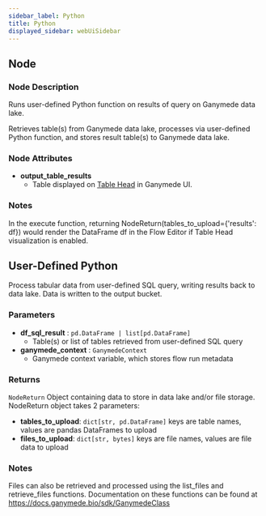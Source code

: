 ```yaml
---
sidebar_label: Python
title: Python
displayed_sidebar: webUiSidebar
---
```


## Node

### Node Description

Runs user-defined Python function on results of query on Ganymede data lake.

Retrieves table(s) from Ganymede data lake, processes via user-defined Python function,
and stores result table(s) to Ganymede data lake.

### Node Attributes

- **output_table_results**
  - Table displayed on [Table Head](https://docs.ganymede.bio/app/intro/Concepts#table-head) in Ganymede UI.

### Notes

In the execute function, returning NodeReturn(tables_to_upload=\{'results': df\}) would render the DataFrame df in the Flow Editor if Table Head visualization is enabled.

## User-Defined Python

Process tabular data from user-defined SQL query, writing results back to data lake.  Data
is written to the output bucket.

### Parameters

- **df_sql_result** : `pd.DataFrame | list[pd.DataFrame]`
    - Table(s) or list of tables retrieved from user-defined SQL query
- **ganymede_context** : `GanymedeContext`
    - Ganymede context variable, which stores flow run metadata

### Returns

`NodeReturn`
  Object containing data to store in data lake and/or file storage.  NodeReturn object takes
  2 parameters:
  - **tables_to_upload**: `dict[str, pd.DataFrame]`
    keys are table names, values are pandas DataFrames to upload
  - **files_to_upload**: `dict[str, bytes]`
    keys are file names, values are file data to upload

### Notes

Files can also be retrieved and processed using the list_files and retrieve_files functions.
Documentation on these functions can be found at https://docs.ganymede.bio/sdk/GanymedeClass